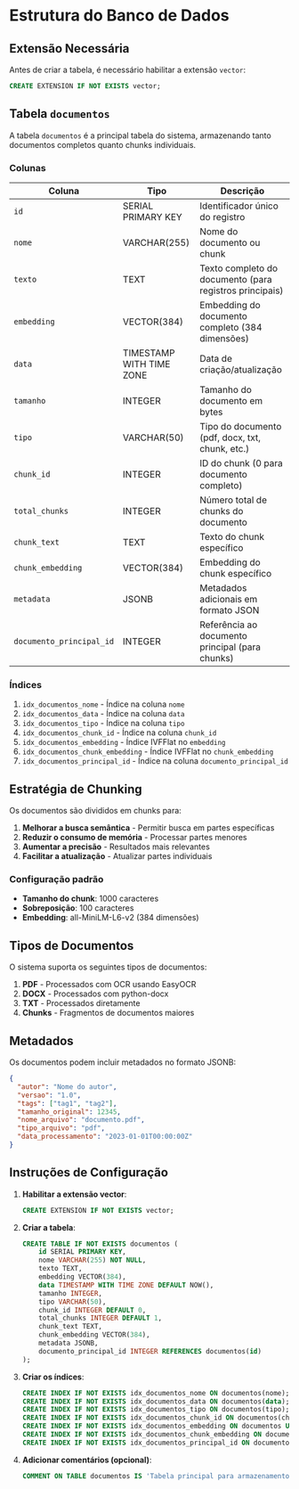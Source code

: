 # Estrutura do Banco de Dados

## Extensão Necessária

Antes de criar a tabela, é necessário habilitar a extensão `vector`:

```sql
CREATE EXTENSION IF NOT EXISTS vector;
```

## Tabela `documentos`

A tabela `documentos` é a principal tabela do sistema, armazenando tanto documentos completos quanto chunks individuais.

### Colunas

| Coluna | Tipo | Descrição |
|--------|------|-----------|
| `id` | SERIAL PRIMARY KEY | Identificador único do registro |
| `nome` | VARCHAR(255) | Nome do documento ou chunk |
| `texto` | TEXT | Texto completo do documento (para registros principais) |
| `embedding` | VECTOR(384) | Embedding do documento completo (384 dimensões) |
| `data` | TIMESTAMP WITH TIME ZONE | Data de criação/atualização |
| `tamanho` | INTEGER | Tamanho do documento em bytes |
| `tipo` | VARCHAR(50) | Tipo do documento (pdf, docx, txt, chunk, etc.) |
| `chunk_id` | INTEGER | ID do chunk (0 para documento completo) |
| `total_chunks` | INTEGER | Número total de chunks do documento |
| `chunk_text` | TEXT | Texto do chunk específico |
| `chunk_embedding` | VECTOR(384) | Embedding do chunk específico |
| `metadata` | JSONB | Metadados adicionais em formato JSON |
| `documento_principal_id` | INTEGER | Referência ao documento principal (para chunks) |

### Índices

1. `idx_documentos_nome` - Índice na coluna `nome`
2. `idx_documentos_data` - Índice na coluna `data`
3. `idx_documentos_tipo` - Índice na coluna `tipo`
4. `idx_documentos_chunk_id` - Índice na coluna `chunk_id`
5. `idx_documentos_embedding` - Índice IVFFlat no `embedding`
6. `idx_documentos_chunk_embedding` - Índice IVFFlat no `chunk_embedding`
7. `idx_documentos_principal_id` - Índice na coluna `documento_principal_id`

## Estratégia de Chunking

Os documentos são divididos em chunks para:

1. **Melhorar a busca semântica** - Permitir busca em partes específicas
2. **Reduzir o consumo de memória** - Processar partes menores
3. **Aumentar a precisão** - Resultados mais relevantes
4. **Facilitar a atualização** - Atualizar partes individuais

### Configuração padrão

- **Tamanho do chunk**: 1000 caracteres
- **Sobreposição**: 100 caracteres
- **Embedding**: all-MiniLM-L6-v2 (384 dimensões)

## Tipos de Documentos

O sistema suporta os seguintes tipos de documentos:

1. **PDF** - Processados com OCR usando EasyOCR
2. **DOCX** - Processados com python-docx
3. **TXT** - Processados diretamente
4. **Chunks** - Fragmentos de documentos maiores

## Metadados

Os documentos podem incluir metadados no formato JSONB:

```json
{
  "autor": "Nome do autor",
  "versao": "1.0",
  "tags": ["tag1", "tag2"],
  "tamanho_original": 12345,
  "nome_arquivo": "documento.pdf",
  "tipo_arquivo": "pdf",
  "data_processamento": "2023-01-01T00:00:00Z"
}
```

## Instruções de Configuração

1. **Habilitar a extensão vector**:
   ```sql
   CREATE EXTENSION IF NOT EXISTS vector;
   ```

2. **Criar a tabela**:
   ```sql
   CREATE TABLE IF NOT EXISTS documentos (
       id SERIAL PRIMARY KEY,
       nome VARCHAR(255) NOT NULL,
       texto TEXT,
       embedding VECTOR(384),
       data TIMESTAMP WITH TIME ZONE DEFAULT NOW(),
       tamanho INTEGER,
       tipo VARCHAR(50),
       chunk_id INTEGER DEFAULT 0,
       total_chunks INTEGER DEFAULT 1,
       chunk_text TEXT,
       chunk_embedding VECTOR(384),
       metadata JSONB,
       documento_principal_id INTEGER REFERENCES documentos(id)
   );
   ```

3. **Criar os índices**:
   ```sql
   CREATE INDEX IF NOT EXISTS idx_documentos_nome ON documentos(nome);
   CREATE INDEX IF NOT EXISTS idx_documentos_data ON documentos(data);
   CREATE INDEX IF NOT EXISTS idx_documentos_tipo ON documentos(tipo);
   CREATE INDEX IF NOT EXISTS idx_documentos_chunk_id ON documentos(chunk_id);
   CREATE INDEX IF NOT EXISTS idx_documentos_embedding ON documentos USING ivfflat (embedding) WITH (lists = 100);
   CREATE INDEX IF NOT EXISTS idx_documentos_chunk_embedding ON documentos USING ivfflat (chunk_embedding) WITH (lists = 100);
   CREATE INDEX IF NOT EXISTS idx_documentos_principal_id ON documentos(documento_principal_id);
   ```

4. **Adicionar comentários (opcional)**:
   ```sql
   COMMENT ON TABLE documentos IS 'Tabela principal para armazenamento de documentos e seus embeddings';
   ```